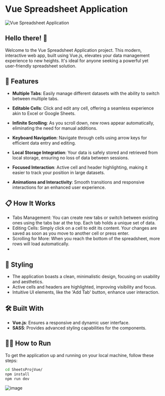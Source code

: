 # Vue Spreadsheet Application

![Vue Spreadsheet Application](https://github.com/davislyu/FrontendSpreadSheetsProj/assets/27707434/d1c4f553-bc29-495f-a1ea-b7c423e3e3e2)

## Hello there! 👋

Welcome to the Vue Spreadsheet Application project. This modern, interactive web app, built using Vue.js, elevates your data management experience to new heights. It's ideal for anyone seeking a powerful yet user-friendly spreadsheet solution.

## 🚀 Features

- **Multiple Tabs**: Easily manage different datasets with the ability to switch between multiple tabs.


- **Editable Cells**: Click and edit any cell, offering a seamless experience akin to Excel or Google Sheets.

- **Infinite Scrolling**: As you scroll down, new rows appear automatically, eliminating the need for manual additions.

- **Keyboard Navigation**: Navigate through cells using arrow keys for efficient data entry and editing.

- **Local Storage Integration**: Your data is safely stored and retrieved from local storage, ensuring no loss of data between sessions.

- **Focused Interaction**: Active cell and header highlighting, making it easier to track your position in large datasets.

- **Animations and Interactivity**: Smooth transitions and responsive interactions for an enhanced user experience.

## 📋 How It Works

- Tabs Management: You can create new tabs or switch between existing ones using the tabs bar at the top. Each tab holds a unique set of data.
- Editing Cells: Simply click on a cell to edit its content. Your changes are saved as soon as you move to another cell or press enter.
- Scrolling for More: When you reach the bottom of the spreadsheet, more rows will load automatically.
- 
## 🎨 Styling

- The application boasts a clean, minimalistic design, focusing on usability and aesthetics.
- Active cells and headers are highlighted, improving visibility and focus.
- Intuitive UI elements, like the 'Add Tab' button, enhance user interaction.

## 🛠 Built With

- **Vue.js**: Ensures a responsive and dynamic user interface.
- **SASS**: Provides advanced styling capabilities for the components.

## 🏃🏼 How to Run

To get the application up and running on your local machine, follow these steps:

```bash
cd SheetsProjVue/
npm install
npm run dev

```
![image](https://github.com/davislyu/FrontendSpreadSheetsProj/assets/27707434/9cfde3c9-2c70-4ec0-ba84-b7f3f7d8a2de)



